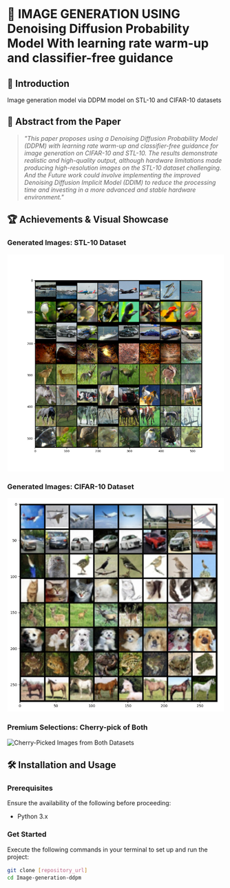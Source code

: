 # 🤖 IMAGE GENERATION USING Denoising Diffusion Probability Model With learning rate warm-up and classifier-free guidance

## 🚀 Introduction

Image generation model via DDPM model on STL-10 and CIFAR-10 datasets

## 📜 Abstract from the Paper

> _"This paper proposes using a Denoising Diffusion Probability Model (DDPM) with learning rate warm-up and classifier-free guidance for image generation on CIFAR-10 and STL-10. The results demonstrate realistic and high-quality output, although hardware limitations made producing high-resolution images on the STL-10 dataset challenging. And the Future work could involve implementing the improved Denoising Diffusion Implicit Model (DDIM) to reduce the processing time and investing in a more advanced and stable hardware environment."_ 

## 🏆 Achievements & Visual Showcase

### Generated Images: STL-10 Dataset

![Generated Images on STL-10 Dataset](STL10-best.png)

### Generated Images: CIFAR-10 Dataset

![Generated Images on CIFAR-10 Dataset](Cifar-best.jpg)

### Premium Selections: Cherry-pick of Both

![Cherry-Picked Images from Both Datasets](cherry-pick.jpg)

## 🛠 Installation and Usage

### Prerequisites
Ensure the availability of the following before proceeding:

- Python 3.x

### Get Started
Execute the following commands in your terminal to set up and run the project:

```bash
git clone [repository_url]
cd Image-generation-ddpm
